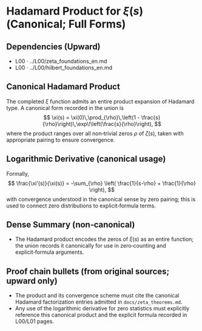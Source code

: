 # Hadamard Product for $\xi(s)$ (Canonical; Full Forms)

## Dependencies (Upward)
- L00 · ../L00/zeta_foundations_en.md
- L00 · ../L00/hilbert_foundations_en.md

## Canonical Hadamard Product
The completed $\xi$ function admits an entire product expansion of Hadamard type. A canonical form recorded in the union is
$$
\xi(s) = \xi(0)\,\prod_{\rho}\,\left(1 - \frac{s}{\rho}\right)\,\exp\!\left(\frac{s}{\rho}\right),
$$
where the product ranges over all non‑trivial zeros $\rho$ of $\zeta(s)$, taken with appropriate pairing to ensure convergence.

## Logarithmic Derivative (canonical usage)
Formally,
$$
\frac{\xi'(s)}{\xi(s)} = -\sum_{\rho} \left( \frac{1}{s-\rho} + \frac{1}{\rho} \right),
$$
with convergence understood in the canonical sense by zero pairing; this is used to connect zero distributions to explicit‑formula terms.

## Dense Summary (non‑canonical)
- The Hadamard product encodes the zeros of $\xi(s)$ as an entire function; the union records it canonically for use in zero‑counting and explicit‑formula arguments.

## Proof chain bullets (from original sources; upward only)
- The product and its convergence scheme must cite the canonical Hadamard factorization entries admitted in `docs/zeta_theorems.md`.
- Any use of the logarithmic derivative for zero statistics must explicitly reference this canonical product and the explicit formula recorded in L00/L01 pages.
